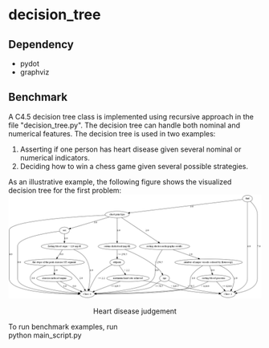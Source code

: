 # decision_tree
 
 ## Dependency

* pydot
* graphviz

 ## Benchmark
 
A C4.5 decision tree class is implemented using recursive approach in the file "decision_tree.py". The decision tree can handle both nominal and numerical features. The decision tree is used in two examples:  
1. Asserting if one person has heart disease given several nominal or numerical indicators.  
2. Deciding how to win a chess game given several possible strategies.   

As an illustrative example, the following figure shows the visualized decision tree for the first problem:  
![heart disease](./images/heart_data_c45.png)
<p style="text-align: center;">Heart disease judgement</p>

To run benchmark examples, run  
    python main_script.py
